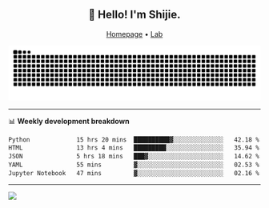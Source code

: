 <h2 align="center">👋 Hello! I'm Shijie.</h2>
<p align="center">
  <a href="https://xu-shi-jie.github.io"> Homepage</a> •
  <a href="https://onoda-lab.jp"> Lab </a>
</p>

![Snake animation](https://github.com/xu-shi-jie/xu-shi-jie/blob/output/github-snake.svg)


-------

📊 **Weekly development breakdown**
<!--START_SECTION:waka-->

```txt
Python             15 hrs 20 mins  ██████████▓░░░░░░░░░░░░░░   42.18 %
HTML               13 hrs 4 mins   █████████░░░░░░░░░░░░░░░░   35.94 %
JSON               5 hrs 18 mins   ███▓░░░░░░░░░░░░░░░░░░░░░   14.62 %
YAML               55 mins         ▓░░░░░░░░░░░░░░░░░░░░░░░░   02.53 %
Jupyter Notebook   47 mins         ▓░░░░░░░░░░░░░░░░░░░░░░░░   02.16 %
```

<!--END_SECTION:waka-->

-------
![](https://komarev.com/ghpvc/?username=xu-shi-jie&style=flat-square&color=blue) 
